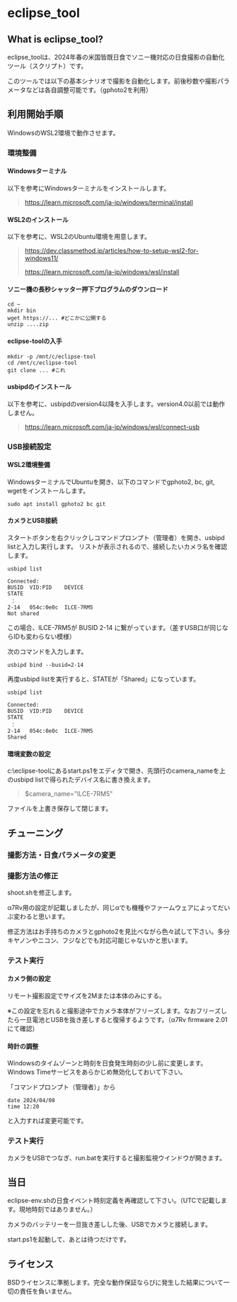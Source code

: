# eclipse_tool

## What is eclipse_tool?
eclipse_toolは、2024年春の米国皆既日食でソニー機対応の日食撮影の自動化ツール（スクリプト）です。

このツールでは以下の基本シナリオで撮影を自動化します。前後秒数や撮影パラメータなどは各自調整可能です。（gphoto2を利用）

## 利用開始手順

WindowsのWSL2環境で動作させます。

### 環境整備

#### Windowsターミナル

以下を参考にWindowsターミナルをインストールします。

> https://learn.microsoft.com/ja-jp/windows/terminal/install

#### WSL2のインストール

以下を参考に、WSL2のUbuntu環境を用意します。

> https://dev.classmethod.jp/articles/how-to-setup-wsl2-for-windows11/
> 
> https://learn.microsoft.com/ja-jp/windows/wsl/install

#### ソニー機の長秒シャッター押下プログラムのダウンロード

```
cd ~
mkdir bin
wget https://... #どこかに公開する
unzip ....zip
```

#### eclipse-toolの入手

```
mkdir -p /mnt/c/eclipse-tool
cd /mnt/c/eclipse-tool
git clone ... #これ
```

#### usbipdのインストール

以下を参考に、usbipdのversion4以降を入手します。version4.0以前では動作しません。

> https://learn.microsoft.com/ja-jp/windows/wsl/connect-usb

### USB接続設定

#### WSL2環境整備

WindowsターミナルでUbuntuを開き、以下のコマンドでgphoto2, bc, git, wgetをインストールします。

```
sudo apt install gphoto2 bc git
```

#### カメラとUSB接続

スタートボタンを右クリックしコマンドプロンプト（管理者）を開き、usbipd listと入力し実行します。
リストが表示されるので、接続したいカメラ名を確認します。

```
usbipd list

Connected:
BUSID  VID:PID    DEVICE                                                        STATE
 ：
2-14   054c:0e0c  ILCE-7RM5                                                     Not shared
```

この場合、ILCE-7RM5が BUSID 2-14 に繋がっています。（差すUSB口が同じならIDも変わらない模様）

次のコマンドを入力します。

```
usbipd bind --busid=2-14
```

再度usbipd listを実行すると、STATEが「Shared」になっています。

```
usbipd list

Connected:
BUSID  VID:PID    DEVICE                                                        STATE
 ：
2-14   054c:0e0c  ILCE-7RM5                                                     Shared
```

#### 環境変数の設定

c:\eclipse-toolにあるstart.ps1をエディタで開き、先頭行のcamera_nameを上のusbipd listで得られたデバイス名に書き換えます。

> $camera_name="ILCE-7RM5"

ファイルを上書き保存して閉じます。

## チューニング

### 撮影方法・日食パラメータの変更

### 撮影方法の修正

shoot.shを修正します。

α7Rv用の設定が記載しましたが、同じαでも機種やファームウェアによってだいぶ変わると思います。

修正方法はお手持ちのカメラとgphoto2を見比べながら色々試して下さい。多分キヤノンやニコン、フジなどでも対応可能じゃないかと思います。

### テスト実行

#### カメラ側の設定

リモート撮影設定でサイズを2Mまたは本体のみにする。

※この設定を忘れると撮影途中でカメラ本体がフリーズします。なおフリーズしたら一旦電池とUSBを抜き差しすると復帰するようです。（α7Rv firmware 2.01 にて確認）

#### 時計の調整

Windowsのタイムゾーンと時刻を日食発生時刻の少し前に変更します。
Windows Timeサービスをあらかじめ無効化しておいて下さい。

「コマンドプロンプト（管理者）」から
```
date 2024/04/08
time 12:20
```
と入力すれば変更可能です。

### テスト実行

カメラをUSBでつなぎ、run.batを実行すると撮影監視ウインドウが開きます。

## 当日

eclipse-env.shの日食イベント時刻定義を再確認して下さい。（UTCで記載します。現地時刻ではありません。）

カメラのバッテリーを一旦抜き差しした後、USBでカメラと接続します。

start.ps1を起動して、あとは待つだけです。

## ライセンス

BSDライセンスに準拠します。完全な動作保証ならびに発生した結果について一切の責任を負いません。
